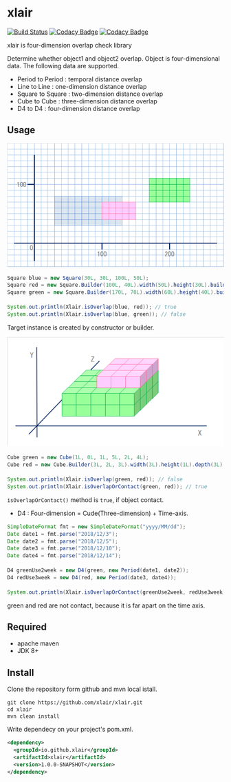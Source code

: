 # xlair

[![Build Status](https://travis-ci.org/xlair/xlair.svg?branch=master)](https://travis-ci.org/xlair/xlair)
[![Codacy Badge](https://api.codacy.com/project/badge/Grade/294c20e14f71464eb53e8cccc3093e8f)](https://www.codacy.com/app/xlair/xlair?utm_source=github.com&amp;utm_medium=referral&amp;utm_content=xlair/xlair&amp;utm_campaign=Badge_Grade)
[![Codacy Badge](https://api.codacy.com/project/badge/Coverage/294c20e14f71464eb53e8cccc3093e8f)](https://www.codacy.com/app/xlair/xlair?utm_source=github.com&utm_medium=referral&utm_content=xlair/xlair&utm_campaign=Badge_Coverage)

xlair is four-dimension overlap check library

Determine whether object1 and object2 overlap.
Object is four-dimensional data.
The following data are supported.

* Period to Period : temporal distance overlap
* Line to Line : one-dimension distance overlap
* Square to Square : two-dimension distance overlap
* Cube to Cube : three-dimension distance overlap
* D4 to D4 : four-dimension distance overlap

## Usage

![square_sample](/images/square_sample.png)

```java
Square blue = new Square(30L, 30L, 100L, 50L);
Square red = new Square.Builder(100L, 40L).width(50L).height(30L).build();
Square green = new Square.Builder(170L, 70L).width(60L).height(40L).build();

System.out.println(Xlair.isOverlap(blue, red)); // true
System.out.println(Xlair.isOverlap(blue, green)); // false
```

Target instance is created by constructor or builder.

![cube_sample](/images/cube_sample.png)

```java
Cube green = new Cube(1L, 0L, 1L, 5L, 2L, 4L);
Cube red = new Cube.Builder(3L, 2L, 3L).width(3L).height(1L).depth(3L).build();

System.out.println(Xlair.isOverlap(green, red)); // false
System.out.println(Xlair.isOverlapOrContact(green, red)); // true
```

`isOverlapOrContact()` method is `true`, if object contact.

* D4 : Four-dimension = Cude(Three-dimension) + Time-axis.

```java
SimpleDateFormat fmt = new SimpleDateFormat("yyyy/MM/dd");
Date date1 = fmt.parse("2018/12/3");
Date date2 = fmt.parse("2018/12/5");
Date date3 = fmt.parse("2018/12/10");
Date date4 = fmt.parse("2018/12/14");

D4 greenUse2week = new D4(green, new Period(date1, date2));
D4 redUse3week = new D4(red, new Period(date3, date4));

System.out.println(Xlair.isOverlapOrContact(greenUse2week, redUse3week)); // false
```

green and red are not contact, because it is far apart on the time axis.

## Required

* apache maven
* JDK 8+

## Install

Clone the repository form github and mvn local istall.

```console
git clone https://github.com/xlair/xlair.git
cd xlair
mvn clean install
```

Write dependecy on your project's pom.xml.

```xml
<dependency>
  <groupId>io.github.xlair</groupId>
  <artifactId>xlair</artifactId>
  <version>1.0.0-SNAPSHOT</version>
</dependency>
```
